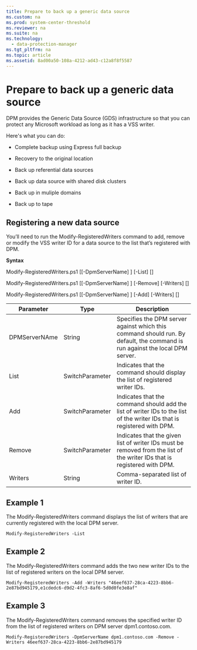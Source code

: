```yaml
---
title: Prepare to back up a generic data source
ms.custom: na
ms.prod: system-center-threshold
ms.reviewer: na
ms.suite: na
ms.technology: 
  - data-protection-manager
ms.tgt_pltfrm: na
ms.topic: article
ms.assetid: 8ad00a50-108a-4212-ad43-c12a8f8f5587
---
```

# Prepare to back up a generic data source
DPM provides the Generic Data Source \(GDS\) infrastructure  so that you can protect any Microsoft workload as long as it has a VSS writer.

Here's what you can do:

-   Complete backup using Express full backup

-   Recovery to the original location

-   Back up referential data sources

-   Back up data source with shared disk clusters

-   Back up in muliple domains

-   Back up to tape

## <a name="GenericDataSource"></a>Registering a new data source
You’ll need to run the Modify\-RegisteredWriters command to add, remove or modify the VSS writer ID for a data source to the list that’s registered with DPM.

**Syntax**

Modify\-RegisteredWriters.ps1 \[\[\-DpmServerName\] <String>\] \[\-List\] \[<CommonParameters>\]

Modify\-RegisteredWriters.ps1 \[\[\-DpmServerName\] <String>\] \[\-Remove\] \[\-Writers\] <String> \[<CommonParameters>\]

Modify\-RegisteredWriters.ps1 \[\[\-DpmServerName\] <String>\] \[\-Add\] \[\-Writers\] <String> \[<CommonParameters>\]

|Parameter|Type|Description|
|-------------|--------|---------------|
|DPMServerNAme|String|Specifies the DPM server against which this command should run. By default, the command is run against the local DPM server.|
|List|SwitchParameter|Indicates that the command should display the list of registered writer IDs.|
|Add|SwitchParameter|Indicates that the command should add the list of writer IDs to the list of the writer IDs that is registered with DPM.|
|Remove|SwitchParameter|Indicates that the given list of writer IDs must be removed from the list of the writer IDs that is registered with DPM.|
|Writers|String|Comma\-separated list of writer ID.|

## Example 1
The Modify\-RegisteredWriters command displays the list of writers that are currently registered with the local DPM server.

`Modify-RegisteredWriters -List`

## Example 2
The Modify\-RegisteredWriters command adds the two new writer IDs to the list of registered writers on the local DPM server.

`Modify-RegisteredWriters -Add -Writers "46eef637-28ca-4223-8bb6-2e87bd945179,e1cdedc6-d9d2-4fc3-8af6-5d0d0fe3e8af"`

## Example 3
The Modify\-RegisteredWriters command removes the specified writer ID from the list of registered writers on DPM server dpm1.contoso.com.

`Modify-RegisteredWriters -DpmServerName dpm1.contoso.com -Remove -Writers 46eef637-28ca-4223-8bb6-2e87bd945179`

